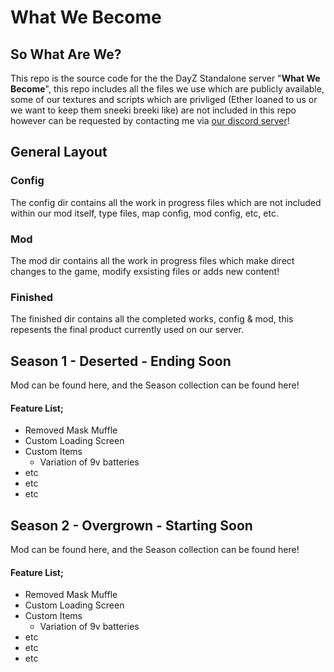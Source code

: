 # What We Become
## So What Are We?
This repo is the source code for the the DayZ Standalone server "**What We Become**", this repo includes all the files we use which are publicly available, some of our textures and scripts which are privliged (Ether loaned to us or we want to keep them sneeki breeki like) are not included in this repo however can be requested by contacting me via [our discord server](https://discord.gg/AvhQaKPW4Z)!
## General Layout
### Config
The config dir contains all the work in progress files which are not included within our mod itself, type files, map config, mod config, etc, etc.
### Mod
The mod dir contains all the work in progress files which make direct changes to the game, modify exsisting files or adds new content!
### Finished
The finished dir contains all the completed works, config & mod, this repesents the final product currently used on our server.
## Season 1 - Deserted - Ending Soon
Mod can be found here, and the Season collection can be found here!

#### Feature List;
- Removed Mask Muffle
- Custom Loading Screen
- Custom Items
  - Variation of 9v batteries
- etc
- etc
- etc

## Season 2 - Overgrown - Starting Soon
Mod can be found here, and the Season collection can be found here!

#### Feature List;
- Removed Mask Muffle
- Custom Loading Screen
- Custom Items
    - Variation of 9v batteries
- etc
- etc
- etc